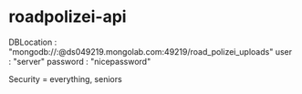 # roadpolizei-api

DBLocation : "mongodb://<dbuser>:<dbpassword>@ds049219.mongolab.com:49219/road_polizei_uploads"
user : "server"
password : "nicepassword"

Security = everything, seniors
